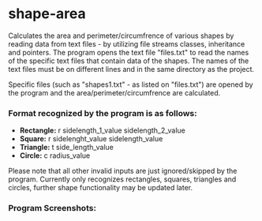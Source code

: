 # shape-area

Calculates the area and perimeter/circumfrence of various shapes by reading data from text files - by utilizing file streams classes, inheritance and pointers. The program opens the text file "files.txt" to read the names of the specific text files that contain data of the shapes. The names of the text files must be on different lines and in the same directory as the project.

Specific files (such as "shapes1.txt" - as listed on "files.txt") are opened by the program and the area/perimeter/circumfrence are calculated. 

### Format recognized by the program is as follows:

- **Rectangle:** r sidelength_1_value sidelength_2_value
- **Square:** r sidelenght_value sidelength_value
- **Triangle:** t side_length_value
- **Circle:** c radius_value

Please note that all other invalid inputs are just ignored/skipped by the program. Currently only recognizes rectangles, squares, triangles and circles, further shape functionality may be updated later.



### Program Screenshots:





